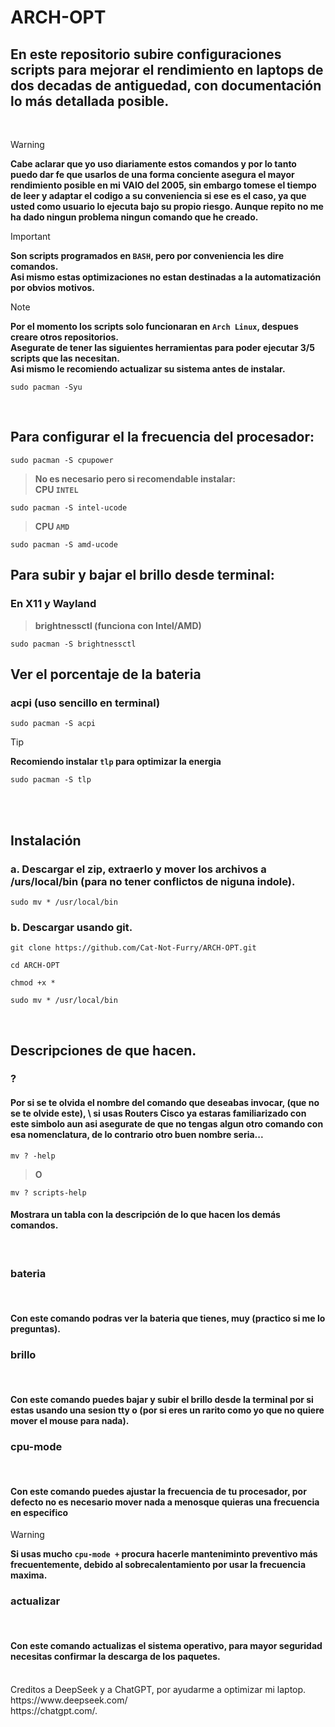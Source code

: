 <h1>ARCH-OPT</h1>
<h2>En este repositorio subire configuraciones scripts para mejorar el rendimiento en laptops de dos decadas de antiguedad, con documentación  lo más detallada posible.</h2>
<br/>

> [!WARNING]
> **Cabe aclarar que yo uso diariamente estos comandos y por lo tanto puedo dar fe que usarlos de una forma conciente asegura el mayor rendimiento posible en mi VAIO del 2005, sin embargo tomese el tiempo de leer y adaptar el codigo a su conveniencia si ese es el caso, ya que usted como usuario lo ejecuta bajo su propio riesgo. Aunque repito no me ha dado ningun problema ningun comando que he creado.**

> [!IMPORTANT]
> **Son scripts programados en `BASH`, pero por conveniencia les dire comandos. \
> Asi mismo estas optimizaciones no estan destinadas a la automatización por obvios motivos.**

> [!NOTE]
> **Por el momento los scripts solo funcionaran en `Arch Linux`, despues creare otros repositorios. \
> Asegurate de tener las siguientes herramientas para poder ejecutar 3/5 scripts que las necesitan. \
> Asi mismo le recomiendo actualizar su sistema antes de instalar.**

```ella
sudo pacman -Syu
```
<br/>
<h2>Para configurar el la frecuencia del procesador:</h2>

```ella
sudo pacman -S cpupower
```
> **No es necesario pero si recomendable instalar:** \
> **CPU `INTEL`**

```ella
sudo pacman -S intel-ucode
```
> **CPU `AMD`**

```ella
sudo pacman -S amd-ucode
```
<h2>Para subir y bajar el brillo desde terminal:</h2>
<h3>En X11 y Wayland</h3>

> **brightnessctl (funciona con Intel/AMD)**

```ella
sudo pacman -S brightnessctl
```
<h2>Ver el porcentaje de la bateria</h2>
<h3>acpi (uso sencillo en terminal)</h3>

```ella
sudo pacman -S acpi
```
> [!TIP]
> **Recomiendo instalar `tlp` para optimizar la energia**

```ella
sudo pacman -S tlp
```
<br/>
<br/>
<h2>Instalación</h2>
<h3>a. Descargar el zip, extraerlo y mover los archivos a /urs/local/bin (para no tener conflictos de niguna indole).</h3>

```ella
sudo mv * /usr/local/bin
```
<h3>b. Descargar usando git.</h3>

```ella
git clone https://github.com/Cat-Not-Furry/ARCH-OPT.git
```
```ella
cd ARCH-OPT
```
```ella
chmod +x *
```
```ella
sudo mv * /usr/local/bin
```
<br/>
<h2>Descripciones de que hacen.</h2>
<h3>?</h3>
<h4>Por si se te olvida el nombre del comando que deseabas invocar, (que no se te olvide este), \
si usas Routers Cisco ya estaras familiarizado con este simbolo aun asi asegurate de que no tengas algun otro comando con esa nomenclatura, de lo contrario otro buen nombre seria...</h4>

```ella
mv ? -help
```
> **O**

```ella
mv ? scripts-help
```
<h4>Mostrara un tabla con la descripción de lo que hacen los demás comandos.</h4>
<br/>
<h3>bateria</h3>
<br/>
<h4>Con este comando podras ver la bateria que tienes, muy (practico si me lo preguntas).</h4>
<h3>brillo</h3>
<br/>
<h4>Con este comando puedes bajar y subir el brillo desde la terminal por si estas usando una sesion tty o (por si eres un rarito como yo que no quiere mover el mouse para nada).</h4>
<h3>cpu-mode</h3>
<br/>
<h4>Con este comando puedes ajustar la frecuencia de tu procesador, por defecto no es necesario mover nada a menosque quieras una frecuencia en especifico</h4>

> [!WARNING]
> **Si usas mucho `cpu-mode +` procura hacerle manteniminto preventivo más frecuentemente, debido al sobrecalentamiento por usar la frecuencia maxima.**
<h3>actualizar</h3>
<br/>
<h4>Con este comando actualizas el sistema operativo, para mayor seguridad necesitas confirmar la descarga de los paquetes.</h4>
<br/>
Creditos a DeepSeek y a ChatGPT, por ayudarme a optimizar mi laptop.<br/>
https://www.deepseek.com/<br/>
https://chatgpt.com/.
